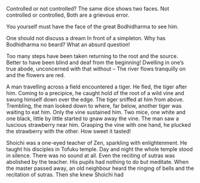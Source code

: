 Controlled or not controlled? The same dice shows two faces. Not controlled or controlled, Both are a grievous error.


You yourself must have the face of the great Bodhidharma to see him.


One should not discuss a dream In front of a simpleton. Why has Bodhidharma no beard? What an absurd question! 


Too many steps have been taken returning to the root and the source. Better to have been blind and deaf from the beginning! Dwelling in one’s true abode, unconcerned with that without – The river flows tranquilly on and the flowers are red.


A man travelling across a field encountered a tiger. He fled, the tiger after him. Coming to a precipice, he caught hold of the root of a wild vine and swung himself down over the edge. The tiger sniffed at him from above. Trembling, the man looked down to where, far below, another tiger was waiting to eat him. Only the vine sustained him. Two mice, one white and one black, little by little started to gnaw away the vine. The man saw a luscious strawberry near him. Grasping the vine with one hand, he plucked the strawberry with the other. How sweet it tasted!


Shoichi was a one-eyed teacher of Zen, sparkling with enlightenment. He taught his disciples in Tofuku temple. Day and night the whole temple stood in silence. There was no sound at all. Even the reciting of sutras was abolished by the teacher. His pupils had nothing to do but meditate. When the master passed away, an old neighbour heard the ringing of bells and the recitation of sutras. Then she knew Shoichi had 


